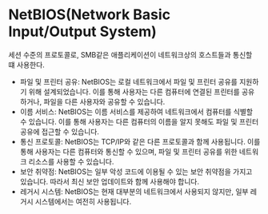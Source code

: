 # NetBIOS(Network Basic Input/Output System)
세션 수준의 프로토콜로, SMB같은 애플리케이션이 네트워크상의 호스트들과 통신할 떄 사용한다.  

* 파일 및 프린터 공유: NetBIOS는 로컬 네트워크에서 파일 및 프린터 공유를 지원하기 위해 설계되었습니다. 이를 통해 사용자는 다른 컴퓨터에 연결된 프린터를 공유하거나, 파일을 다른 사용자와 공유할 수 있습니다.
* 이름 서비스: NetBIOS는 이름 서비스를 제공하여 네트워크에서 컴퓨터를 식별할 수 있습니다. 이를 통해 사용자는 다른 컴퓨터의 이름을 알지 못해도 파일 및 프린터 공유에 접근할 수 있습니다.
* 통신 프로토콜: NetBIOS는 TCP/IP와 같은 다른 프로토콜과 함께 사용됩니다. 이를 통해 사용자는 다른 컴퓨터와 통신할 수 있으며, 파일 및 프린터 공유를 위한 네트워크 리소스를 사용할 수 있습니다.
* 보안 취약점: NetBIOS는 일부 악성 코드에 이용될 수 있는 보안 취약점을 가지고 있습니다. 따라서 최신 보안 업데이트와 함께 사용해야 합니다.
* 레거시 시스템: NetBIOS는 현재 대부분의 네트워크에서 사용되지 않지만, 일부 레거시 시스템에서는 여전히 사용됩니다.